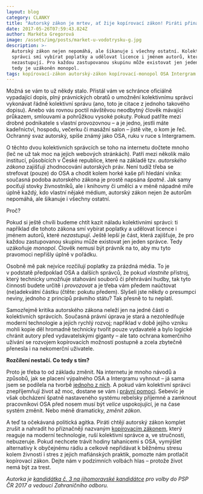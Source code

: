 ```yaml
---
layout: blog
category: CLANKY
title: "Autorský zákon je mrtev, ať žije kopírovací zákon! Piráti přináší řešení v\_boji s OSA"
date: 2017-05-26T07:59:43.824Z
author: Markéta Gregorová
image: /assets/img/posts/market-u-vodotrysku-g.jpg
description: >-
  Autorský zákon nejen nepomáhá, ale šikanuje i všechny ostatní. Kolektivní
  správci smí vybírat poplatky a udělovat licence i jménem autorů, které
  nezastupují. Pro každou zastupovanou skupinu může existovat jen jeden správce,
  tedy je uzákoněn monopol.
tags: kopírovací-zákon autorský-zákon kopírovací-monopol OSA Intergram
---
```

Možná se vám to už někdy stalo. Přistál vám ve schránce oficiálně vypadající dopis, plný právnických obratů o umožnění kolektivnímu správci vykonávat řádně kolektivní správu (ano, toto je citace z jednoho takového dopisu). Anebo vás rovnou poctil návštěvou neodbytný člověk mávající průkazem, smlouvami a pohrůžkou vysoké pokuty. Pokud patříte mezi drobné podnikatele s vlastní provozovnou – a je jedno, jestli máte kadeřnictví, hospodu, večerku či masážní salon – jistě víte, o kom je řeč. Ochranný svaz autorský, spíše známý jako OSA, ruku v ruce s Intergramem.

O těchto dvou kolektivních správcích se toho na internetu dočtete mnoho (leč ne už tak moc na jejich webových stránkách). Patří mezi několik málo institucí, působících v České republice, které na základě tzv. *autorského zákona* zajišťují zhodnocování autorských práv. Není tudíž třeba se strefovat (pouze) do OSA a chodit kolem horké kaše při hledání viníka: současná podoba autorského zákona je prostě napsána *špatně*. Jak samy pociťují stovky živnostníků, ale i knihovny či umělci a v méně nápadné míře úplně každý, kdo vlastní nějaké médium, autorský zákon nejen že autorům nepomáhá, ale šikanuje i všechny ostatní.

Proč?

Pokud si ještě chvíli budeme chtít kazit náladu kolektivními správci: ti například dle tohoto zákona smí vybírat poplatky a udělovat licence i jménem autorů, které *nezastupují*. Ještě lepší je část, která zajišťuje, že pro každou zastupovanou skupinu může existovat jen jeden správce. Tedy uzákoňuje *monopol*. Člověk nemusí být právník na to, aby mu tyto pravomoci nepřišly úplně v pořádku.

Osobně mě pak nejvíce rozčilují poplatky za prázdná média. To je v podstatě předpoklad OSA a dalších správců, že pokud *vlastníte* přístroj, který technicky umožňuje stahování souborů či přehrávání hudby, tak tyto činnosti budete určitě i *provozovat* a je třeba vám předem naúčtovat (ne)adekvátní částku (čtěte: pokutu předem). Slyšeli jste někdy o presumpci neviny, jednoho z principů právního státu? Tak přesně to tu neplatí.

Samozřejmě kritika autorského zákona neleží jen na jedné části o kolektivních správcích. Současná právní úprava je stará a nezohledňuje moderní technologie a jejich rychlý rozvoj; například v době jejího vzniku mohli kopie děl hromadně technicky tvořit pouze vydavatelé a bylo logické chránit autory před vydavatelskými giganty – ale tato ochrana komerčního užívání se rozvojem kopírovacích možností postupně a zcela zbytečně přenesla i na nekomerční uživatele.

**Rozčílení nestačí. Co tedy s tím?**

Proto je třeba to od základu změnit. Na internetu je mnoho návodů a způsobů, jak se placení výpalného OSA a Intergramu vyhnout – já sama jsem se podílela na tvorbě [jednoho z nich](https://wiki.pirati.cz/hudba/start). A pokud vám kolektivní správci znepříjemňují život až moc, dostane se vám i [právní pomoci](https://wiki.pirati.cz/valkaskolektivnimispravci). Sebevíc je však obcházení špatně nastaveného systému rebelsky příjemné a zamknout pracovníkovi OSA před nosem musí být *velice* uspokojující, je na čase systém změnit. Nebo méně dramaticky, *změnit zákon*.

A teď ta očekávaná politická agitka. Piráti chtějí autorský zákon komplet zrušit a nahradit ho příznačněji nazvaným [kopírovacím zákonem](https://wiki.pirati.cz/kci/zpuv), který reaguje na moderní technologie, ruší kolektivní správce a, ve stručnosti, nebuzeruje. Pokud nechcete trávit hodiny tahanicemi s OSA, vymýšlet alternativy k obyčejnému rádiu a celkově nepřidávat k běžnému stresu kolem živnosti i stres z jejich mafiánských praktik, pomozte nám protlačit kopírovací zákon. Dejte nám v podzimních volbách hlas – protože život nemá být za trest.

*Autorka je [kandidátka č. 3 na jihomoravské kandidátce](https://jihomoravsky.pirati.cz/lide/marketa-gregorova/) pro volby do PSP ČR 2017 a vedoucí Zahraničního odboru.*
